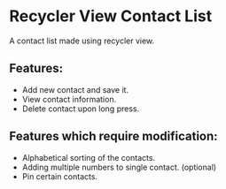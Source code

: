 # Recycler View Contact List

A contact list made using recycler view.

## Features:
- Add new contact and save it.
- View contact information.
- Delete contact upon long press.

## Features which require modification:
- Alphabetical sorting of the contacts.
- Adding multiple numbers to single contact. (optional)
- Pin certain contacts.
